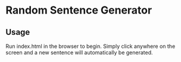 # Random Sentence Generator

## Usage
Run index.html in the browser to begin. Simply click anywhere on the screen and a new sentence will automatically be generated.